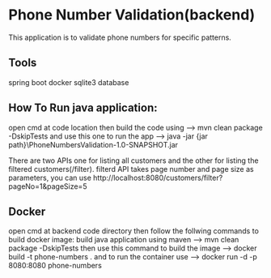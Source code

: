 # Phone Number Validation(backend)
This application is to validate phone numbers for specific patterns.

## Tools
spring boot
docker
sqlite3 database

## How To Run java application:
open cmd at code location then build the code using --> mvn clean package -DskipTests
and use this one to run the app --> java -jar {jar path}\PhoneNumbersValidation-1.0-SNAPSHOT.jar

There are two APIs one for listing all customers 
and the other for listing the filtered customers(/filter).
filterd API takes page number and page size as parameters, you can use http://localhost:8080/customers/filter?pageNo=1&pageSize=5

## Docker
open cmd at backend code directory then follow the follwing commands to build docker image:
build java application using maven --> mvn clean package -DskipTests
then use this command to build the image --> docker build -t phone-numbers .
and to run the container use --> docker run -d -p 8080:8080 phone-numbers
